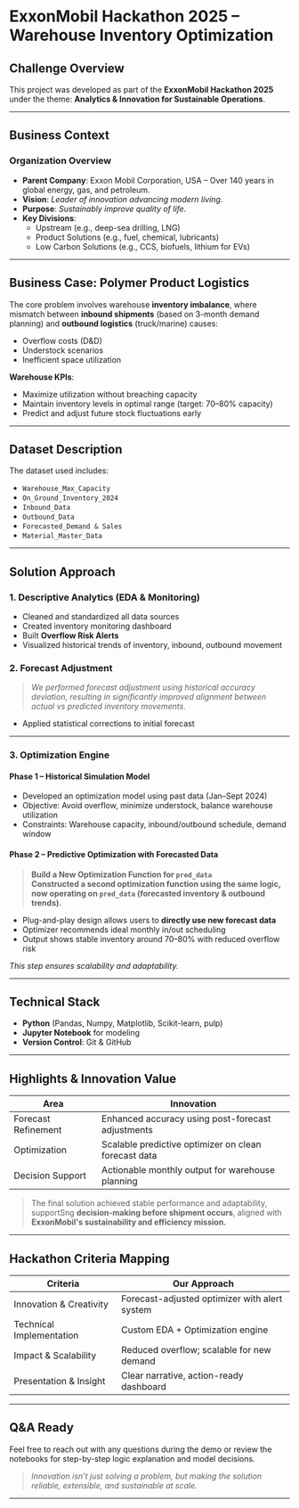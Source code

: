 # ExxonMobil Hackathon 2025 – Warehouse Inventory Optimization

## Challenge Overview
This project was developed as part of the **ExxonMobil Hackathon 2025** under the theme: **Analytics & Innovation for Sustainable Operations**.

---

## Business Context

### Organization Overview
- **Parent Company**: Exxon Mobil Corporation, USA – Over 140 years in global energy, gas, and petroleum.
- **Vision**: *Leader of innovation advancing modern living.*
- **Purpose**: *Sustainably improve quality of life.*
- **Key Divisions**:
  - Upstream (e.g., deep-sea drilling, LNG)
  - Product Solutions (e.g., fuel, chemical, lubricants)
  - Low Carbon Solutions (e.g., CCS, biofuels, lithium for EVs)

---

## Business Case: Polymer Product Logistics

The core problem involves warehouse **inventory imbalance**, where mismatch between **inbound shipments** (based on 3-month demand planning) and **outbound logistics** (truck/marine) causes:
- Overflow costs (D&D)
- Understock scenarios
- Inefficient space utilization

**Warehouse KPIs**:
- Maximize utilization without breaching capacity
- Maintain inventory levels in optimal range (target: 70–80% capacity)
- Predict and adjust future stock fluctuations early

---

## Dataset Description

The dataset used includes:
- `Warehouse_Max_Capacity`
- `On_Ground_Inventory_2024`
- `Inbound_Data`
- `Outbound_Data`
- `Forecasted_Demand & Sales`
- `Material_Master_Data`

---

## Solution Approach

### 1. Descriptive Analytics (EDA & Monitoring)

- Cleaned and standardized all data sources
- Created inventory monitoring dashboard
- Built **Overflow Risk Alerts**
- Visualized historical trends of inventory, inbound, outbound movement

### 2. Forecast Adjustment

> *We performed forecast adjustment using historical accuracy deviation, resulting in significantly improved alignment between actual vs predicted inventory movements.*

- Applied statistical corrections to initial forecast

---

### 3. Optimization Engine

#### Phase 1 – Historical Simulation Model

- Developed an optimization model using past data (Jan–Sept 2024)
- Objective: Avoid overflow, minimize understock, balance warehouse utilization
- Constraints: Warehouse capacity, inbound/outbound schedule, demand window

#### Phase 2 – **Predictive Optimization with Forecasted Data**

>  **Build a New Optimization Function for `pred_data`**  
> **Constructed a second optimization function using the same logic, now operating on `pred_data` (forecasted inventory & outbound trends).**

- Plug-and-play design allows users to **directly use new forecast data**
- Optimizer recommends ideal monthly in/out scheduling
- Output shows stable inventory around 70–80% with reduced overflow risk

 *This step ensures scalability and adaptability.*

---

## Technical Stack

- **Python** (Pandas, Numpy, Matplotlib, Scikit-learn, pulp)
- **Jupyter Notebook** for modeling
- **Version Control**: Git & GitHub

---

## Highlights & Innovation Value

| Area | Innovation |
|------|------------|
| Forecast Refinement | Enhanced accuracy using post-forecast adjustments |
| Optimization | Scalable predictive optimizer on clean forecast data |
| Decision Support | Actionable monthly output for warehouse planning |

> The final solution achieved stable performance and adaptability, supportSng **decision-making before shipment occurs**, aligned with **ExxonMobil's sustainability and efficiency mission.**

---

## Hackathon Criteria Mapping

| Criteria | Our Approach |
|----------|--------------|
| Innovation & Creativity | Forecast-adjusted optimizer with alert system |
| Technical Implementation | Custom EDA + Optimization engine |
| Impact & Scalability | Reduced overflow; scalable for new demand |
| Presentation & Insight | Clear narrative, action-ready dashboard |

---

## Q&A Ready

Feel free to reach out with any questions during the demo or review the notebooks for step-by-step logic explanation and model decisions.

>  *Innovation isn’t just solving a problem, but making the solution reliable, extensible, and sustainable at scale.*

---

